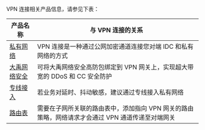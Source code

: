 VPN 连接相关产品信息，请参见下表：

| 产品名称 | 与 VPN 连接的关系 |
|---------|---------|
| [私有网络](https://intl.cloud.tencent.com/document/product/215/535) | VPN 连接是一种通过公网加密通道连接您对端 IDC 和私有网络的方式 |
| [大禹网络安全](https://intl.cloud.tencent.com/document/product/215/4958) |可将大禹网络安全高防包绑定到 VPN 网关上，实现超大带宽的 DDoS 和 CC 安全防护 |
| [专线接入](https://intl.cloud.tencent.com/document/product/216) |若业务对延时、抖动敏感，建议通过专线接入私有网络 |
| [路由表](https://intl.cloud.tencent.com/document/product/215/4954) |需要在子网所关联的路由表中，添加指向 VPN 网关的路由策略，网络请求才会通过 VPN 通道传递至对端网关 |

